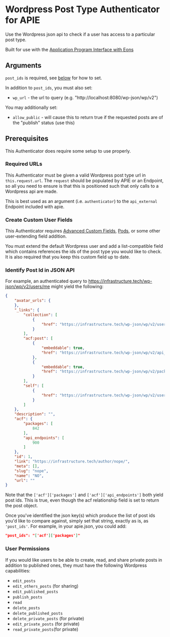 # Wordpress Post Type Authenticator for APIE

Use the Wordpress json api to check if a user has access to a particular post type.

Built for use with the [Application Program Interface with Eons](https://github.com/eons-dev/bin_apie)


## Arguments

`post_ids` is required, see [below](#Identify-post-id-in-json-api) for how to set.

In addition to `post_ids`, you must also set:
 * `wp_url` - the url to query (e.g. "http://localhost:8080/wp-json/wp/v2")

You may additionally set:
 * `allow_public` - will cause this to return true if the requested posts are of the "publish" status (use this)

## Prerequisites

This Authenticator does require some setup to use properly.


### Required URLs

This Authenticator must be given a valid Wordpress post type url in `this.request.url`. The `request` should be populated by APIE or an Endpoint, so all you need to ensure is that this is positioned such that only calls to a Wordpress api are made.

This is best used as an argument (i.e. `authenticator`) to the `api_external` Endpoint included with apie. 


### Create Custom User Fields

This Authenticator requires [Advanced Custom Fields](https://www.advancedcustomfields.com/), [Pods](https://pods.io/), or some other user-extending field addition.

You must extend the default Wordpress user and add a list-compatible field which contains references the ids of the post type you would like to check. It is also required that you keep this custom field up to date.


### Identify Post Id in JSON API

For example, an authenticated query to https://infrastructure.tech/wp-json/wp/v2/users/me might yield the following:

```json
{
    "avatar_urls": {
    },
    "_links": {
        "collection": [
            {
                "href": "https://infrastructure.tech/wp-json/wp/v2/users"
            }
        ],
        "acf:post": [
            {
                "embeddable": true,
                "href": "https://infrastructure.tech/wp-json/wp/v2/api_endpoint/900"
            },
            {
                "embeddable": true,
                "href": "https://infrastructure.tech/wp-json/wp/v2/package/842"
            }
        ],
        "self": [
            {
                "href": "https://infrastructure.tech/wp-json/wp/v2/users/1"
            }
        ]
    },
    "description": "",
    "acf": {
        "packages": [
            842
        ],
        "api_endpoints": [
            900
        ]
    },
    "id": 1,
    "link": "https://infrastructure.tech/author/nope/",
    "meta": [],
    "slug": "nope",
    "name": "NO",
    "url": ""
}
```

Note that the `['acf']['packages']` and `['acf']['api_endpoints']` both yield post ids. This is true, even though the acf relationship field is set to return the post object.

Once you've identified the json key(s) which produce the list of post ids you'd like to compare against, simply set that string, exactly as is, as `'post_ids'`. For example, in your apie.json, you could add:
```json
"post_ids": "['acf']['packages']"
```

### User Permissions

If you would like users to be able to create, read, and share private posts in addition to published ones, they must have the following Wordpress capabilities:
* `edit_posts`
* `edit_others_posts` (for sharing)
* `edit_published_posts`
* `publish_posts`
* `read`
* `delete_posts`
* `delete_published_posts`
* `delete_private_posts` (for private)
* `edit_private_posts` (for private)
* `read_private_posts`(for private)
